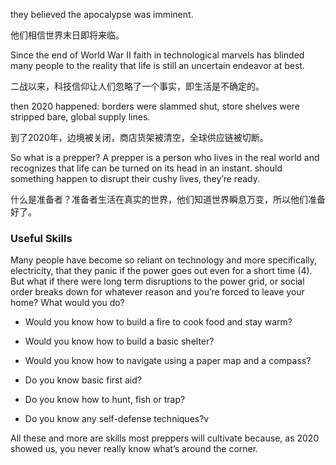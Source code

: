 
they believed the apocalypse was imminent.

他们相信世界末日即将来临。

Since the end of World War II faith in technological marvels has blinded many people to the reality that life is still an uncertain endeavor at best. 

二战以来，科技信仰让人们忽略了一个事实，即生活是不确定的。

then 2020 happened: borders were slammed shut, store shelves were stripped bare, global supply lines.

到了2020年，边境被关闭，商店货架被清空，全球供应链被切断。

So what is a prepper? A prepper is a person who lives in the real world and recognizes that life can be turned on its head in an instant. should something happen to disrupt their cushy lives, they’re ready.

什么是准备者？准备者生活在真实的世界，他们知道世界瞬息万变，所以他们准备好了。

### Useful Skills

Many people have become so reliant on technology and more specifically, electricity, that they panic if the power goes out even for a short time (4). But what if there were long term disruptions to the power grid, or social order breaks down for whatever reason and you’re forced to leave your home? What would you do?

* Would you know how to build a fire to cook food and stay warm?

* Would you know how to build a basic shelter?

* Would you know how to navigate using a paper map and a compass?

* Do you know basic first aid?

* Do you know how to hunt, fish or trap?

* Do you know any self-defense techniques?v

All these and more are skills most preppers will cultivate because, as 2020 showed us, you never really know what’s around the corner.






